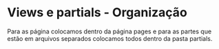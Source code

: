# Views e partials - Organização

Para as página colocamos dentro da página pages e para as partes que estão em arquivos separados colocamos todos dentro da pasta partials.


